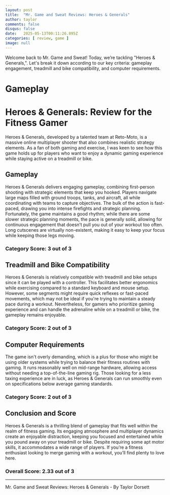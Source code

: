 ```yaml
---
layout: post
title:  "Mr. Game and Sweat Reviews: Heroes & Generals"
author: taylor
comments: false
disqus: false
date:   2025-05-13T00:11:26.895Z
categories: [ review, game ]
image: null
---
```


Welcome back to Mr. Game and Sweat! Today, we’re tackling "Heroes & Generals,". Let's break it down according to our key criteria: gameplay engagement, treadmill and bike compatibility, and computer requirements.

# Gameplay

# Heroes & Generals: Review for the Fitness Gamer

Heroes & Generals, developed by a talented team at Reto-Moto, is a massive online multiplayer shooter that also combines realistic strategy elements. As a fan of both gaming and exercise, I was keen to see how this game holds up for players who want to enjoy a dynamic gaming experience while staying active on a treadmill or bike. 

## Gameplay

Heroes & Generals delivers engaging gameplay, combining first-person shooting with strategic elements that keep you hooked. Players navigate large maps filled with ground troops, tanks, and aircraft, all while coordinating with teams to capture objectives. The bulk of the action is fast-paced, drawing you into intense firefights and strategic planning. Fortunately, the game maintains a good rhythm; while there are some slower strategic planning moments, the pace is generally solid, allowing for continuous engagement that doesn’t pull you out of your workout too often. Long cutscenes are virtually non-existent, making it easy to keep your focus while keeping those legs moving. 

### Category Score: 3 out of 3

## Treadmill and Bike Compatibility

Heroes & Generals is relatively compatible with treadmill and bike setups since it can be played with a controller. This facilitates better ergonomics while exercising compared to a standard keyboard and mouse setup. However, some segments might require quick reflexes or fast-paced movements, which may not be ideal if you're trying to maintain a steady pace during a workout. Nevertheless, for gamers who prioritize gaming experience and can handle the adrenaline while on a treadmill or bike, the gameplay remains enjoyable.

### Category Score: 2 out of 3

## Computer Requirements

The game isn't overly demanding, which is a plus for those who might be using older systems while trying to balance their fitness routines with gaming. It runs reasonably well on mid-range hardware, allowing access without needing a top-of-the-line gaming rig. Those looking for a less taxing experience are in luck, as Heroes & Generals can run smoothly even on specifications below average gaming standards.

### Category Score: 2 out of 3

## Conclusion and Score

Heroes & Generals is a thrilling blend of gameplay that fits well within the realm of fitness gaming. Its engaging atmosphere and multiplayer dynamics create an enjoyable distraction, keeping you focused and entertained while you pound away on your treadmill or bike. Despite requiring some apt motor skills, it accommodates a wide range of players. If you’re a fitness enthusiast looking to merge gaming with a workout, you’ll find plenty to love here. 

### Overall Score: 2.33 out of 3

---

Mr. Game and Sweat Reviews: Heroes & Generals - By Taylor Dorsett
